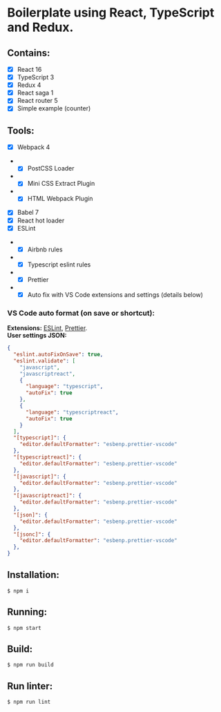# Boilerplate using React, TypeScript and Redux.

## Contains:
- [x] React 16
- [x] TypeScript 3
- [x] Redux 4
- [x] React saga 1
- [x] React router 5
- [x] Simple example (counter)

## Tools:
- [x] Webpack 4
- - [x] PostCSS Loader
- - [x] Mini CSS Extract Plugin
- - [x] HTML Webpack Plugin
- [x] Babel 7
- [x] React hot loader
- [x] ESLint
- - [x] Airbnb rules
- - [x] Typescript eslint rules
- - [x] Prettier
- - [x] Auto fix with VS Code extensions and settings (details below)

### VS Code auto format (on save or shortcut):
**Extensions:** [ESLint](https://marketplace.visualstudio.com/items?itemName=dbaeumer.vscode-eslint), [Prettier](https://marketplace.visualstudio.com/items?itemName=esbenp.prettier-vscode).\
**User settings JSON:**
```json
{
  "eslint.autoFixOnSave": true,
  "eslint.validate": [
    "javascript",
    "javascriptreact",
    {
      "language": "typescript",
      "autoFix": true
    },
    {
      "language": "typescriptreact",
      "autoFix": true
    }
  ],
  "[typescript]": {
    "editor.defaultFormatter": "esbenp.prettier-vscode"
  },
  "[typescriptreact]": {
    "editor.defaultFormatter": "esbenp.prettier-vscode"
  },
  "[javascript]": {
    "editor.defaultFormatter": "esbenp.prettier-vscode"
  },
  "[javascriptreact]": {
    "editor.defaultFormatter": "esbenp.prettier-vscode"
  },
  "[json]": {
    "editor.defaultFormatter": "esbenp.prettier-vscode"
  },
  "[jsonc]": {
  	"editor.defaultFormatter": "esbenp.prettier-vscode"
  },
}
```
## Installation:
```
$ npm i
```
## Running:
```
$ npm start
```
## Build:
```
$ npm run build
```
## Run linter:
```
$ npm run lint
```
